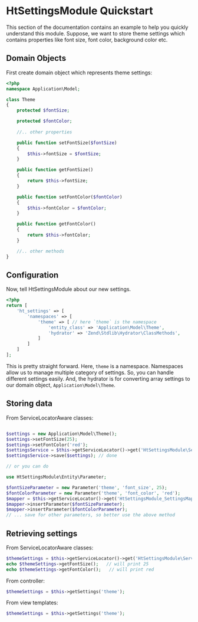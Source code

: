 HtSettingsModule Quickstart
==============================
This section of the documentation contains an example to help you quickly understand this module. Suppose, we want to store theme settings which contains properties like font size, font color, background color etc.

## Domain Objects
    
First create domain object which represents theme settings:

```php
<?php
namespace Application\Model;

class Theme
{
    protected $fontSize;

    protected $fontColor;
  
    //.. other properties

    public function setFontSize($fontSize)
    {
        $this->fontSize = $fontSize;
    }

    public function getFontSize()
    {
        return $this->fontSize;
    }

    public function setFontColor($fontColor)
    {
        $this->fontColor = $fontColor;
    }

    public function getFontColor()
    {
        return $this->fontColor;
    }

    //.. other methods
}

```

## Configuration

Now, tell HtSettingsModule about our new settings.
```php
<?php
return [
    'ht_settings' => [
        'namespaces' => [
            'theme' => [ // here `theme` is the namespace
                'entity_class' => 'Application\Model\Theme',
                'hydrator' => 'Zend\Stdlib\Hydrator\ClassMethods',
            ]
        ]
    ]
];
```
This is pretty straight forward. Here, `theme` is a namespace. Namespaces allow us to manage multiple category of settings. So, you can handle different settings easily. And, the hydrator is for converting array settings to our domain object, `Application\Model\Theme`.


## Storing data
From ServiceLocatorAware classes:

```php

$settings = new Application\Model\Theme();
$settings->setFontSize(25);
$settings->setFontColor('red');
$settingsService = $this->getServiceLocator()->get('HtSettingsModule\Service\SettingsService');
$settingsService->save($settings); // done

// or you can do

use HtSettingsModule\Entity\Parameter;

$fontSizeParameter = new Parameter('theme', 'font_size', 25);
$fontColorParameter = new Parameter('theme', 'font_color', 'red');
$mapper = $this->getServiceLocator()->get('HtSettingsModule_SettingsMappers');
$mapper->insertParameter($fontSizeParameter);
$mapper->insertParameter($fontColorParameter);
// ... save for other parameters, so better use the above method
```

## Retrieving settings
From ServiceLocatorAware classes:
```php
$themeSettings = $this->getServiceLocator()->get('HtSettingsModule\Service\SettingsProvider')->getSettings('theme');
echo $themeSettings->getFontSize();   // will print 25
echo $themeSettings->getFontColor();   // will print red
```
From controller:
```php
$themeSettings = $this->getSettings('theme');
```
From view templates:
```php
$themeSettings = $this->getSettings('theme');
```
